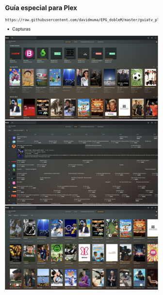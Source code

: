 ## <b>Guía especial para Plex</B>
```
https://raw.githubusercontent.com/davidmuma/EPG_dobleM/master/guiatv_plex.xml.gz
```

- Capturas

![alt text](https://raw.githubusercontent.com/davidmuma/Canales_dobleM/master/Varios/EPG/Plex1.jpg)
![alt text](https://raw.githubusercontent.com/davidmuma/Canales_dobleM/master/Varios/EPG/Plex2.jpg)
![alt text](https://raw.githubusercontent.com/davidmuma/Canales_dobleM/master/Varios/EPG/Plex3.jpg)
